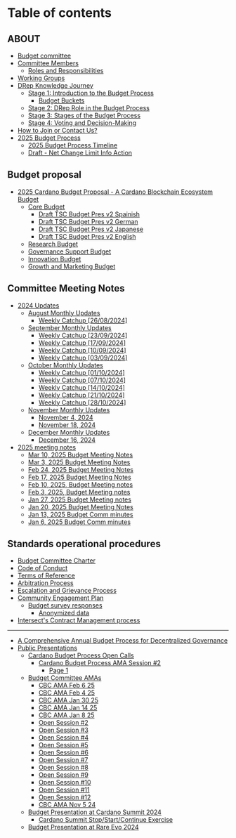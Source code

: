 # Table of contents

## ABOUT

* [Budget committee](README.md)
* [Committee Members](about/committee-members/README.md)
  * [Roles and Responsibilities](about/committee-members/roles-and-responsibilities.md)
* [Working Groups](about/working-groups.md)
* [DRep Knowledge Journey](about/drep-knowledge-journey/README.md)
  * [Stage 1: Introduction to the Budget Process](about/drep-knowledge-journey/stage-1-introduction-to-the-budget-process/README.md)
    * [Budget Buckets](about/drep-knowledge-journey/stage-1-introduction-to-the-budget-process/budget-buckets.md)
  * [Stage 2: DRep Role in the Budget Process](about/drep-knowledge-journey/stage-2-drep-role-in-the-budget-process.md)
  * [Stage 3: Stages of the Budget Process](about/drep-knowledge-journey/stage-3-stages-of-the-budget-process.md)
  * [Stage 4: Voting and Decision-Making](about/drep-knowledge-journey/stage-4-voting-and-decision-making.md)
* [How to Join or Contact Us?](about/how-to-join-or-contact-us.md)
* [2025 Budget Process](about/2025-budget-process/README.md)
  * [2025 Budget Process Timeline](about/2025-budget-process/2025-budget-process-timeline.md)
  * [Draft - Net Change Limit Info Action](about/2025-budget-process/draft-net-change-limit-info-action.md)

## Budget proposal

* [2025 Cardano Budget Proposal - A Cardano Blockchain Ecosystem Budget](budget-proposal/2025-cardano-budget-proposal/README.md)
  * [Core Budget](budget-proposal/2025-cardano-budget-proposal/core-budget/README.md)
    * [Draft TSC Budget Pres v2 Spainish](budget-proposal/2025-cardano-budget-proposal/core-budget/draft-tsc-budget-pres-v2-spainish.md)
    * [Draft TSC Budget Pres v2 German](budget-proposal/2025-cardano-budget-proposal/core-budget/draft-tsc-budget-pres-v2-german.md)
    * [Draft TSC Budget Pres v2 Japanese](budget-proposal/2025-cardano-budget-proposal/core-budget/draft-tsc-budget-pres-v2-japanese.md)
    * [Draft TSC Budget Pres v2 English](budget-proposal/2025-cardano-budget-proposal/core-budget/draft-tsc-budget-pres-v2-english.md)
  * [Research Budget](budget-proposal/2025-cardano-budget-proposal/research-budget.md)
  * [Governance Support Budget](budget-proposal/2025-cardano-budget-proposal/governance-support-budget.md)
  * [Innovation Budget](budget-proposal/2025-cardano-budget-proposal/innovation-budget.md)
  * [Growth and Marketing Budget](budget-proposal/2025-cardano-budget-proposal/growth-and-marketing-budget.md)

## Committee Meeting Notes

* [2024 Updates](committee-meeting-notes/2024-updates/README.md)
  * [August Monthly Updates](committee-meeting-notes/2024-updates/august-monthly-update/README.md)
    * [Weekly Catchup \[26/08/2024\]](committee-meeting-notes/2024-updates/august-monthly-update/dd-mm-yyy.md)
  * [September Monthly Updates](committee-meeting-notes/2024-updates/september-monthly-update/README.md)
    * [Weekly Catchup \[23/09/2024\]](committee-meeting-notes/2024-updates/september-monthly-update/weekly-catchup-23-09-2024.md)
    * [Weekly Catchup \[17/09/2024\]](committee-meeting-notes/2024-updates/september-monthly-update/weekly-catchup-17-09-2024.md)
    * [Weekly Catchup \[10/09/2024\]](committee-meeting-notes/2024-updates/september-monthly-update/weekly-catchup-10-09-2024.md)
    * [Weekly Catchup \[03/09/2024\]](committee-meeting-notes/2024-updates/september-monthly-update/weekly-catchup-03-09-2024.md)
  * [October Monthly Updates](committee-meeting-notes/2024-updates/october-monthly-update/README.md)
    * [Weekly Catchup \[01/10/2024\]](committee-meeting-notes/2024-updates/october-monthly-update/weekly-catchup-01-10-2024.md)
    * [Weekly Catchup \[07/10/2024\]](committee-meeting-notes/2024-updates/october-monthly-update/weekly-catchup-07-10-2024.md)
    * [Weekly Catchup \[14/10/2024\]](committee-meeting-notes/2024-updates/october-monthly-update/weekly-catchup-14-10-2024.md)
    * [Weekly Catchup \[21/10/2024\]](committee-meeting-notes/2024-updates/october-monthly-update/weekly-catchup-21-10-2024.md)
    * [Weekly Catchup \[28/10/2024\]](committee-meeting-notes/2024-updates/october-monthly-update/weekly-catchup-28-10-2024.md)
  * [November Monthly Updates](committee-meeting-notes/2024-updates/november-monthly-updates/README.md)
    * [November 4, 2024](committee-meeting-notes/2024-updates/november-monthly-updates/november-4-2024.md)
    * [November 18, 2024](committee-meeting-notes/2024-updates/november-monthly-updates/november-18-2024.md)
  * [December Monthly Updates](committee-meeting-notes/2024-updates/december-monthly-updates/README.md)
    * [December 16, 2024](committee-meeting-notes/2024-updates/december-monthly-updates/december-16-2024.md)
* [2025 meeting notes](committee-meeting-notes/2025-meeting-notes/README.md)
  * [Mar 10, 2025 Budget Meeting Notes](committee-meeting-notes/2025-meeting-notes/mar-10-2025-budget-meeting-notes.md)
  * [Mar 3, 2025 Budget Meeting Notes](committee-meeting-notes/2025-meeting-notes/mar-3-2025-budget-meeting-notes.md)
  * [Feb 24, 2025 Budget Meeting Notes](committee-meeting-notes/2025-meeting-notes/feb-24-2025-budget-meeting-notes.md)
  * [Feb 17, 2025 Budget Meeting Notes](committee-meeting-notes/2025-meeting-notes/feb-17-2025-budget-meeting-notes.md)
  * [Feb 10, 2025, Budget Meeting notes](committee-meeting-notes/2025-meeting-notes/feb-10-2025-budget-meeting-notes.md)
  * [Feb 3, 2025, Budget Meeting notes](committee-meeting-notes/2025-meeting-notes/feb-3-2025-budget-meeting-notes.md)
  * [Jan 27, 2025 Budget Meeting notes](committee-meeting-notes/2025-meeting-notes/jan-27-2025-budget-meeting-notes.md)
  * [Jan 20, 2025 Budget Meeting Notes](committee-meeting-notes/2025-meeting-notes/jan-20-2025-budget-meeting-notes.md)
  * [Jan 13, 2025 Budget Comm minutes](committee-meeting-notes/2025-meeting-notes/jan-13-2025-budget-comm-minutes.md)
  * [Jan 6, 2025 Budget Comm minutes](committee-meeting-notes/2025-meeting-notes/jan-6-2025-budget-comm-minutes.md)

## Standards operational procedures

* [Budget Committee Charter](standards-operational-procedures/page.md)
* [Code of Conduct](standards-operational-procedures/code-of-conduct.md)
* [Terms of Reference](standards-operational-procedures/terms-of-reference.md)
* [Arbitration Process](standards-operational-procedures/arbitration-process.md)
* [Escalation and Grievance Process](standards-operational-procedures/escalation-and-grievance-process.md)
* [Community Engagement Plan](standards-operational-procedures/community-engagement-plan.md)
  * [Budget survey responses](standards-operational-procedures/community-engagement-plan/budget-survey-responses/README.md)
    * [Anonymized data](standards-operational-procedures/community-engagement-plan/budget-survey-responses/anonymized-data.md)
* [Intersect's Contract Management process](standards-operational-procedures/intersects-contract-management-process.md)

***

* [A Comprehensive Annual Budget Process for Decentralized Governance](a-comprehensive-annual-budget-process-for-decentralized-governance.md)
* [Public Presentations](public-presentations/README.md)
  * [Cardano Budget Process Open Calls](public-presentations/cardano-budget-process-open-calls/README.md)
    * [Cardano Budget Process AMA Session #2](public-presentations/cardano-budget-process-open-calls/cardano-budget-process-ama-session-2/README.md)
      * [Page 1](public-presentations/cardano-budget-process-open-calls/cardano-budget-process-ama-session-2/page-1.md)
  * [Budget Committee AMAs](public-presentations/budget-committee-amas/README.md)
    * [CBC AMA Feb 6 25](public-presentations/budget-committee-amas/cbc-ama-feb-6-25.md)
    * [CBC AMA Feb 4 25](public-presentations/budget-committee-amas/cbc-ama-feb-4-25.md)
    * [CBC AMA Jan 30 25](public-presentations/budget-committee-amas/cbc-ama-jan-30-25.md)
    * [CBC AMA Jan 14 25](public-presentations/budget-committee-amas/cbc-ama-jan-14-25.md)
    * [CBC AMA Jan 8 25](public-presentations/budget-committee-amas/cbc-ama-jan-8-25.md)
    * [Open Session #2](public-presentations/budget-committee-amas/open-session-2.md)
    * [Open Session #3](public-presentations/budget-committee-amas/open-session-3.md)
    * [Open Session #4](public-presentations/budget-committee-amas/open-session-4.md)
    * [Open Session #5](public-presentations/budget-committee-amas/open-session-5.md)
    * [Open Session #6](public-presentations/budget-committee-amas/open-session-6.md)
    * [Open Session #7](public-presentations/budget-committee-amas/open-session-7.md)
    * [Open Session #8](public-presentations/budget-committee-amas/open-session-8.md)
    * [Open Session #9](public-presentations/budget-committee-amas/open-session-9.md)
    * [Open Session #10](public-presentations/budget-committee-amas/open-session-10.md)
    * [Open Session #11](public-presentations/budget-committee-amas/open-session-11.md)
    * [Open Session #12](public-presentations/budget-committee-amas/open-session-12.md)
    * [CBC AMA Nov 5 24](public-presentations/budget-committee-amas/open-session-1.md)
  * [Budget Presentation at Cardano Summit 2024](public-presentations/budget-presentation-at-cardano-summit-2024/README.md)
    * [Cardano Summit Stop/Start/Continue Exercise](public-presentations/budget-presentation-at-cardano-summit-2024/cardano-summit-stop-start-continue-exercise.md)
  * [Budget Presentation at Rare Evo 2024](public-presentations/budget-presentation-at-rare-evo.md)
